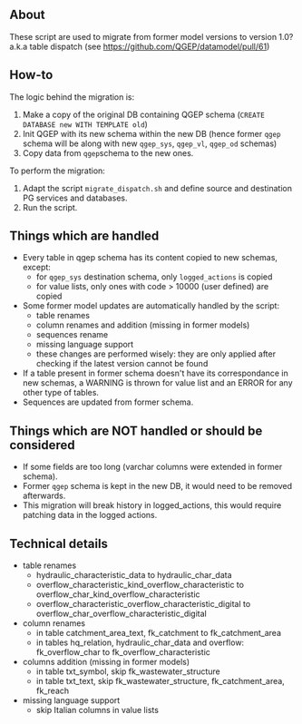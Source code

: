 
## About
These script are used to migrate from former model versions to version 1.0? a.k.a table dispatch (see https://github.com/QGEP/datamodel/pull/61)

## How-to
The logic behind the migration is:

1. Make a copy of the original DB containing QGEP schema (`CREATE DATABASE new WITH TEMPLATE old`)
2. Init QGEP with its new schema within the new DB (hence former `qgep` schema will be along with new `qgep_sys`, `qgep_vl`, `qgep_od` schemas)
3. Copy data from `qgep`schema to the new ones.
 
To perform the migration:

1. Adapt the script `migrate_dispatch.sh` and define source and destination PG services and databases.
2. Run the script.
  
## Things which are handled

* Every table in qgep schema has its content copied to new schemas, except:
  * for `qgep_sys` destination schema, only `logged_actions` is copied
  * for value lists, only ones with code > 10000 (user defined) are copied
* Some former model updates are automatically handled by the script:
  * table renames
  * column renames and addition (missing in former models)
  * sequences rename
  * missing language support
  * these changes are performed wisely: they are only applied after checking if the latest version cannot be found
* If a table present in former schema doesn't have its correspondance in new schemas, a WARNING is thrown for value list and an ERROR for any other type of tables.
* Sequences are updated from former schema.
  
## Things which are **NOT** handled or should be considered
* If some fields are too long (varchar columns were extended in former schema).
* Former `qgep` schema is kept in the new DB, it would need to be removed afterwards.
* This migration will break history in logged_actions, this would require patching data in the logged actions.
 
## Technical details
* table renames
  * hydraulic_characteristic_data to hydraulic_char_data
  * overflow_characteristic_kind_overflow_characteristic to overflow_char_kind_overflow_characteristic
  * overflow_characteristic_overflow_characteristic_digital to overflow_char_overflow_characteristic_digital
* column renames
  * in table catchment_area_text, fk_catchment to fk_catchment_area
  * in tables hq_relation, hydraulic_char_data and overflow: fk_overflow_char to fk_overflow_characteristic
* columns addition (missing in former models)
  * in table txt_symbol, skip fk_wastewater_structure
  * in table txt_text, skip fk_wastewater_structure, fk_catchment_area, fk_reach
* missing language support
  * skip Italian columns in value lists
